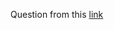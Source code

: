 Question from this [link](https://workat.tech/machine-coding/practice/design-parking-lot-qm6hwq4wkhp8)
